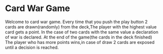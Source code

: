 # Card War Game
Welcome to card war game.
Every time that you push the play button 2 cards are drawn(randomly) from the deck,The player with the highest value card gets a point.
In the case of two cards with the same value a declaration of war is declared.
At the end of the game(the cards in the deck finished) The player who has more points wins,in case of draw 2 cards are exposed until a decision is reached.
